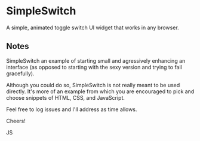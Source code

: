 SimpleSwitch
=============

A simple, animated toggle switch UI widget that works in any browser.

## Notes

SimpleSwitch an example of starting small and agressively enhancing an interface (as opposed to starting with the sexy version and trying to fail gracefully). 

Although you could do so, SimpleSwitch is not really meant to be used directly. It's more of an example from which you are encouraged to pick and choose snippets of HTML, CSS, and JavaScript. 

Feel free to log issues and I'll address as time allows. 

Cheers!

JS
